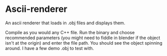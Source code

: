 # Ascii-renderer
An ascii renderer that loads in .obj files and displays them.

Compile as you would any C++ file. Run the binary and choose recommended parameters (you might need to fiddle in blender if the object isn't at the origin) and enter the file path. You should see the object spinning around. I have a few demo .obj to test with.
